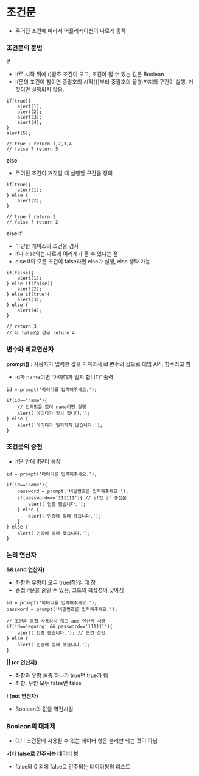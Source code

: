 # 조건문

* 주어진 조건에 따라서 어플리케이션이 다르게 동작

### 조건문의 문법

**if**

* if로 시작 뒤에 \(\)괄호 조건이 오고, 조건이 될 수 있는 값은 Boolean
* if문의 조건이 참이면 중괄호의 시작\({}부터 중괄호의 끝\(}\)까지의 구간이 실행, 거짓이면 실행되지 않음.

```text
if(true){
    alert(1);
    alert(2);
    alert(3);
    alert(4);
}
alert(5);

// true ? return 1,2,3,4
// false ? return 5
```

**else**

* 주어진 조건이 거짓일 때 실행할 구간을 정의

```text
if(true){
    alert(1);
} else {
    alert(2);
}

// true ? return 1 
// false ? return 2
```

**else if**

* 다양한 케이스의 조건을 검사
* if나 else와는 다르게 여러개가 올 수 있다는 점
* else if의 모든 조건이 false라면 else가 실행, else 생략 가능

```text
if(false){
    alert(1);
} else if(false){
    alert(2);
} else if(true){
    alert(3);
} else {
    alert(4);
}

// return 3
// 다 false일 경우 return 4
```

### 변수와 비교연산자

**prompt\(\)** : 사용자가 입력한 값을 가져와서 id 변수의 값으로 대입 API, 함수라고 함

* id가 name이면 '아이디가 일치 합니다' 출력

```text
id = prompt('아이디를 입력해주세요.');

if(id=='name'){ 
    // 입력받은 값이 name이면 실행
    alert('아이디가 일치 합니다.'); 
} else {
    alert('아이디가 일치하지 않습니다.');
}
```

### 조건문의 중첩

* if문 안에 if문이 등장 

```text
id = prompt('아이디를 입력해주세요.');

if(id=='name'){
    password = prompt('비밀번호를 입력해주세요.');
    if(password==='111111'){ // if안 if 중첩문  
        alert('인증 했습니다.');
    } else {
        alert('인증에 실패 했습니다.');
    }
} else {
    alert('인증에 실패 했습니다.');
}
```

### 논리 연산자

**&& \(and 연산자\)**

* 좌항과 우항이 모두 true\(참\)일 때 참
* 중첩 if문을 줄일 수 있음, 코드의 복잡성이 낮아짐

```text
id = prompt('아이디를 입력해주세요.');
password = prompt('비밀번호를 입력해주세요.');

// 조건문 중첩 사용하시 않고 and 연산자 사용
if(id=='egoing' && password=='111111'){
    alert('인증 했습니다.'); // 조건 성립
} else {
    alert('인증에 실패 했습니다.');
}
```

**\|\| \(or 연산자\)**

* 좌항과 우항 둘중 하나가 true면 true가 됨
* 좌항, 우항 모두 false면 false

**! \(not 연산자\)**

* Boolean의 값을 역전시킴

### Boolean의 대체제

* 0,1 : 조건문에 사용될 수 있는 데이터 형은 불리만 되는 것이 아님

**기타 false로 간주되는 데이터 형**

* false와 0 외에 false로 간주되는 데이터형의 리스트



